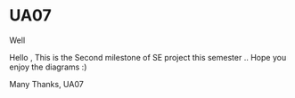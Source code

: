 # UA07
Well 

Hello , This is the Second milestone of SE project this semester ..
Hope you enjoy the diagrams :) 


Many Thanks,
UA07
